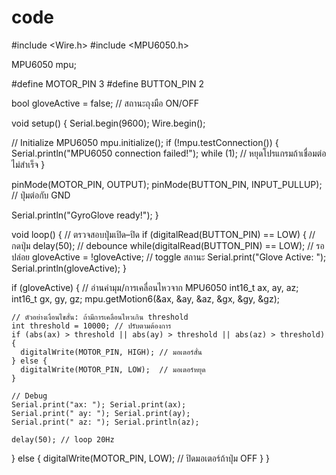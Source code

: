 # code
#include <Wire.h>
#include <MPU6050.h>

MPU6050 mpu;

#define MOTOR_PIN 3
#define BUTTON_PIN 2

bool gloveActive = false;  // สถานะถุงมือ ON/OFF

void setup() {
  Serial.begin(9600);
  Wire.begin();

  // Initialize MPU6050
  mpu.initialize();
  if (!mpu.testConnection()) {
    Serial.println("MPU6050 connection failed!");
    while (1); // หยุดโปรแกรมถ้าเชื่อมต่อไม่สำเร็จ
  }

  pinMode(MOTOR_PIN, OUTPUT);
  pinMode(BUTTON_PIN, INPUT_PULLUP);  // ปุ่มต่อกับ GND

  Serial.println("GyroGlove ready!");
}

void loop() {
  // ตรวจสอบปุ่มเปิด–ปิด
  if (digitalRead(BUTTON_PIN) == LOW) { // กดปุ่ม
    delay(50); // debounce
    while(digitalRead(BUTTON_PIN) == LOW); // รอปล่อย
    gloveActive = !gloveActive; // toggle สถานะ
    Serial.print("Glove Active: "); Serial.println(gloveActive);
  }

  if (gloveActive) {
    // อ่านค่ามุม/การเคลื่อนไหวจาก MPU6050
    int16_t ax, ay, az;
    int16_t gx, gy, gz;
    mpu.getMotion6(&ax, &ay, &az, &gx, &gy, &gz);

    // ตัวอย่างเงื่อนไขสั่น: ถ้ามีการเคลื่อนไหวเกิน threshold
    int threshold = 10000; // ปรับตามต้องการ
    if (abs(ax) > threshold || abs(ay) > threshold || abs(az) > threshold) {
      digitalWrite(MOTOR_PIN, HIGH); // มอเตอร์สั่น
    } else {
      digitalWrite(MOTOR_PIN, LOW);  // มอเตอร์หยุด
    }

    // Debug
    Serial.print("ax: "); Serial.print(ax);
    Serial.print(" ay: "); Serial.print(ay);
    Serial.print(" az: "); Serial.println(az);

    delay(50); // loop 20Hz
  } else {
    digitalWrite(MOTOR_PIN, LOW); // ปิดมอเตอร์ถ้าปุ่ม OFF
  }
}

